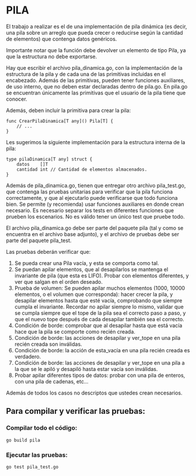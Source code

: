 # PILA

El trabajo a realizar es el de una implementación de pila dinámica (es decir, una pila sobre un arreglo que pueda crecer o reducirse según la cantidad de elementos) que contenga datos genéricos.

Importante notar que la función debe devolver un elemento de tipo Pila, ya que la estructura no debe exportarse.

Hay que escribir el archivo pila_dinamica.go, con la implementación de la estructura de la pila y de cada una de las primitivas incluidas en el encabezado. Además de las primitivas, pueden tener funciones auxiliares, de uso interno, que no deben estar declaradas dentro de pila.go. En pila.go se encuentran únicamente las primitivas que el usuario de la pila tiene que conocer.

Además, deben incluir la primitiva para crear la pila:

```
func CrearPilaDinamica[T any]() Pila[T] {
	// ...
}
```

Les sugerimos la siguiente implementación para la estructura interna de la pila:

```
type pilaDinamica[T any] struct {
	datos    []T
	cantidad int // Cantidad de elementos almacenados.
}
```

Además de pila_dinamica.go, tienen que entregar otro archivo pila_test.go, que contenga las pruebas unitarias para verificar que la pila funciona correctamente, y que al ejecutarlo puede verificarse que todo funciona bien. Se permite (y recomienda) usar funciones auxiliares en donde crean necesario. Es necesario separar los tests en diferentes funciones que prueben los escenarios. No es válido tener un único test que pruebe todo.

El archivo pila_dinamica.go debe ser parte del paquete pila (tal y como se encuentra en el archivo base adjunto), y el archivo de pruebas debe ser parte del paquete pila_test.

Las pruebas deberán verificar que:

  1. Se pueda crear una Pila vacía, y esta se comporta como tal.
  2. Se puedan apilar elementos, que al desapilarlos se mantenga el invariante de pila (que esta es LIFO). Probar con elementos diferentes, y ver que salgan en el orden deseado.
  3. Prueba de volumen: Se pueden apilar muchos elementos (1000, 10000 elementos, o el volumen que corresponda): hacer crecer la pila, y desapilar elementos hasta que esté vacía, comprobando que siempre cumpla el invariante. Recordar no apilar siempre lo mismo, validar que se cumpla siempre que el tope de la pila sea el correcto paso a paso, y que el nuevo tope después de cada desapilar también sea el correcto.
  4. Condición de borde: comprobar que al desapilar hasta que está vacía hace que la pila se comporte como recién creada.
  5. Condición de borde: las acciones de desapilar y ver_tope en una pila recién creada son inválidas.
  6. Condición de borde: la acción de esta_vacía en una pila recién creada es verdadero.
  7. Condición de borde: las acciones de desapilar y ver_tope en una pila a la que se le apiló y desapiló hasta estar vacía son inválidas.
  8. Probar apilar diferentes tipos de datos: probar con una pila de enteros, con una pila de cadenas, etc…

Además de todos los casos no descriptos que ustedes crean necesarios.


## Para compilar y verificar las pruebas:

### Compilar todo el código:

`go build pila`

### Ejecutar las pruebas:

`go test pila_test.go`
